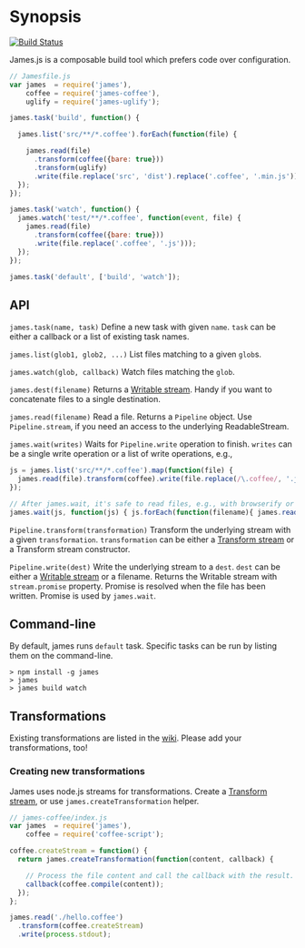 # Synopsis

[![Build Status](https://travis-ci.org/leonidas/james.js.png?branch=master)](https://travis-ci.org/leonidas/james.js)

James.js is a composable build tool which prefers code over configuration.

```javascript
// Jamesfile.js
var james  = require('james'),
    coffee = require('james-coffee'),
    uglify = require('james-uglify');

james.task('build', function() {

  james.list('src/**/*.coffee').forEach(function(file) {

    james.read(file)
      .transform(coffee({bare: true}))
      .transform(uglify)
      .write(file.replace('src', 'dist').replace('.coffee', '.min.js'));
  });
});

james.task('watch', function() {
  james.watch('test/**/*.coffee', function(event, file) {
    james.read(file)
      .transform(coffee({bare: true}))
      .write(file.replace('.coffee', '.js')));
  });
});

james.task('default', ['build', 'watch']);
```

## API

`james.task(name, task)` Define a new task with given `name`. `task` can be either a callback or a list of existing task names.

`james.list(glob1, glob2, ...)` List files matching to a given `glob`s.

`james.watch(glob, callback)` Watch files matching the `glob`.

`james.dest(filename)` Returns a [Writable stream](http://nodejs.org/api/stream.html#stream_class_stream_writable).
Handy if you want to concatenate files to a single destination.

`james.read(filename)` Read a file. Returns a `Pipeline` object. Use `Pipeline.stream`, if you need an access
to the underlying ReadableStream.

`james.wait(writes)` Waits for `Pipeline.write` operation to finish. `writes` can be a single write operation or a list of
write operations, e.g.,

```javascript
js = james.list('src/**/*.coffee').map(function(file) {
  james.read(file).transform(coffee).write(file.replace(/\.coffee/, '.js'));
});

// After james.wait, it's safe to read files, e.g., with browserify or r.js
james.wait(js, function(js) { js.forEach(function(filename){ james.read(filename).write(process.stdout) }) });
```

`Pipeline.transform(transformation)` Transform the underlying stream with a given `transformation`. `transformation` can be
either a [Transform stream](http://nodejs.org/api/stream.html#stream_class_stream_transform) or a Transform stream constructor.

`Pipeline.write(dest)` Write the underlying stream to a `dest`. `dest` can be either a
[Writable stream](http://nodejs.org/api/stream.html#stream_class_stream_writable) or a filename. Returns the Writable stream
with `stream.promise` property. Promise is resolved when the file has been written. Promise is used by `james.wait`.

## Command-line

By default, james runs `default` task. Specific tasks can be run by listing them on the command-line.

```
> npm install -g james
> james
> james build watch
```

## Transformations

Existing transformations are listed in the [wiki](https://github.com/leonidas/james.js/wiki). Please add your transformations, too!

### Creating new transformations

James uses node.js streams for transformations.
Create a [Transform stream](http://nodejs.org/api/stream.html#stream_class_stream_transform),
or use `james.createTransformation` helper.

```javascript
// james-coffee/index.js
var james  = require('james'),
    coffee = require('coffee-script');

coffee.createStream = function() {
  return james.createTransformation(function(content, callback) {

    // Process the file content and call the callback with the result.
    callback(coffee.compile(content));
  });
};

james.read('./hello.coffee')
  .transform(coffee.createStream)
  .write(process.stdout);
```
